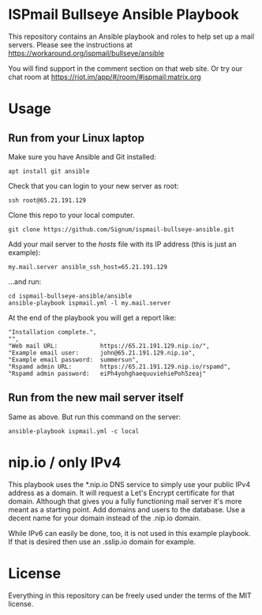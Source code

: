 # ISPmail Bullseye Ansible Playbook

This repository contains an Ansible playbook and roles to help set up a mail servers.
Please see the instructions at https://workaround.org/ispmail/bullseye/ansible

You will find support in the comment section on that web site. Or try our chat
room at https://riot.im/app/#/room/#ispmail:matrix.org

# Usage

## Run from your Linux laptop

Make sure you have Ansible and Git installed:

    apt install git ansible

Check that you can login to your new server as root:

    ssh root@65.21.191.129

Clone this repo to your local computer.

    git clone https://github.com/Signum/ispmail-bullseye-ansible.git

Add your mail server to the _hosts_ file with its IP address (this is just an example):

    my.mail.server ansible_ssh_host=65.21.191.129

…and run:

    cd ispmail-bullseye-ansible/ansible
    ansible-playbook ispmail.yml -l my.mail.server

At the end of the playbook you will get a report like:

    "Installation complete.",
    "",
    "Web mail URL:            https://65.21.191.129.nip.io/",
    "Example email user:      john@65.21.191.129.nip.io",
    "Example email password:  summersun",
    "Rspamd admin URL:        https://65.21.191.129.nip.io/rspamd",
    "Rspamd admin password:   eiPh4yohghaequuviehiePoh5zeaj"

## Run from the new mail server itself

Same as above. But run this command on the server:

    ansible-playbook ispmail.yml -c local

# nip.io / only IPv4

This playbook uses the *.nip.io DNS service to simply use your public IPv4 address
as a domain. It will request a Let's Encrypt certificate for that domain.
Although that gives you a fully functioning mail server it's more meant as a
starting point. Add domains and users to the database. Use a decent name for your
domain instead of the .nip.io domain.

While IPv6 can easily be done, too, it is not used in this example playbook.
If that is desired then use an .sslip.io domain for example.

# License

Everything in this repository can be freely used under the terms of the MIT license.

